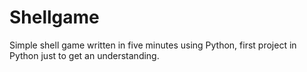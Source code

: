# Shellgame
Simple shell game written in five minutes using Python, first project in Python just to get an understanding.
